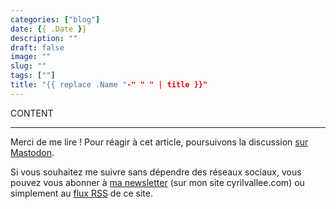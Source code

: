 ```yaml
---
categories: ["blog"]
date: {{ .Date }}
description: ""
draft: false
image: ""
slug: ""
tags: [""]
title: "{{ replace .Name "-" " " | title }}"
---
```


CONTENT

---

Merci de me lire ! Pour réagir à cet article, poursuivons la discussion [sur Mastodon](https://www.tooting.ch/@arveed/).

Si vous souhaitez me suivre sans dépendre des réseaux sociaux, vous pouvez vous abonner à [ma newsletter](https://www.cyrilvallee.com/#/portal/signup) (sur mon site cyrilvallee.com) ou simplement au [flux RSS](https://vallee.io/index.xml) de ce site.


